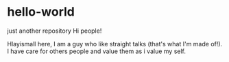 # hello-world
just another repository
Hi people!

Hlayismall here, I am a guy who like straight talks (that's what I'm made of!).
I have care for others people and value them as i value my self.
